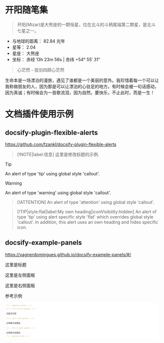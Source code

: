 # 开阳随笔集

> 开阳(Mizar)是大熊座的一颗恒星，位在北斗的斗柄尾端第二颗星，是北斗七星之一。

- 与地球的距离： 82.84 光年
- 星等： 2.04
- 星座： 大熊座
- 坐标： 赤经 13h 23m 56s | 赤纬 +54° 55′ 31″

> 心茫然 - 拔剑四顾心茫然

生命本是一场漂泊的漫旅，遇见了谁都是一个美丽的意外。我珍惜着每一个可以让我称做朋友的人，因为那是可以让漂泊的心驻足的地方。有时候会被一句话感动，因为真诚；有时候会为一首歌流泪，因为自然。要快乐，不止此时，而是一生！


# 文档插件使用示例

## docsify-plugin-flexible-alerts

https://github.com/fzankl/docsify-plugin-flexible-alerts

> [!NOTE|label:信息]
> 这里是修改标题的示例.

> [!TIP]
> An alert of type 'tip' using global style 'callout'.

> [!WARNING]
> An alert of type 'warning' using global style 'callout'.

> [!ATTENTION]
> An alert of type 'attention' using global style 'callout'.

> [!TIP|style:flat|label:My own heading|iconVisibility:hidden]
> An alert of type 'tip' using alert specific style 'flat' which overrides global style 'callout'.
> In addition, this alert uses an own heading and hides specific icon.


## docsify-example-panels

https://vagnerdomingues.github.io/docsify-example-panels/#/

<!-- panels:start -->
<!-- div:title-panel -->
这里是标题

<!-- div:left-panel -->
这里是左侧面板

<!-- div:right-panel -->
这里是右侧面板

<!-- panels:end -->



参考示例 

![image-20240112182725984](./assets/image-20240112182725984.png)
